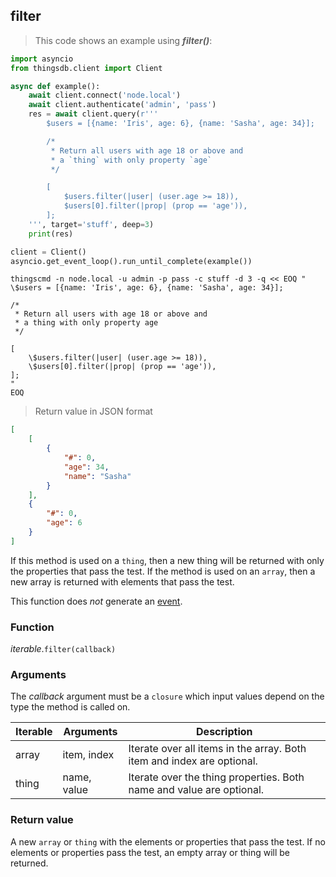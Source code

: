 ## filter

> This code shows an example using ***filter()***:

```python
import asyncio
from thingsdb.client import Client

async def example():
    await client.connect('node.local')
    await client.authenticate('admin', 'pass')
    res = await client.query(r'''
        $users = [{name: 'Iris', age: 6}, {name: 'Sasha', age: 34}];

        /*
         * Return all users with age 18 or above and
         * a `thing` with only property `age`
         */

        [
            $users.filter(|user| (user.age >= 18)),
            $users[0].filter(|prop| (prop == 'age')),
        ];
    ''', target='stuff', deep=3)
    print(res)

client = Client()
asyncio.get_event_loop().run_until_complete(example())
```

```shell
thingscmd -n node.local -u admin -p pass -c stuff -d 3 -q << EOQ "
\$users = [{name: 'Iris', age: 6}, {name: 'Sasha', age: 34}];

/*
 * Return all users with age 18 or above and
 * a thing with only property age
 */

[
    \$users.filter(|user| (user.age >= 18)),
    \$users[0].filter(|prop| (prop == 'age')),
];
"
EOQ
```

> Return value in JSON format

```json
[
    [
        {
            "#": 0,
            "age": 34,
            "name": "Sasha"
        }
    ],
    {
        "#": 0,
        "age": 6
    }
]
```


If this method is used on a `thing`, then a new thing will be returned with only
the properties that pass the test. If the method is used on an `array`, then a
new array is returned with elements that pass the test.

This function does *not* generate an [event](#events).

### Function
*iterable*.`filter(callback)`

### Arguments
The *callback* argument must be a `closure` which input values depend on the type the method is called on.

Iterable | Arguments | Description
-------- | -------- | -----------
array | item, index | Iterate over all items in the array. Both item and index are optional.
thing | name, value | Iterate over the thing properties. Both name and value are optional.


### Return value
A new `array` or `thing` with the elements or properties that pass the test.
If no elements or properties pass the test, an empty array or thing will be returned.
